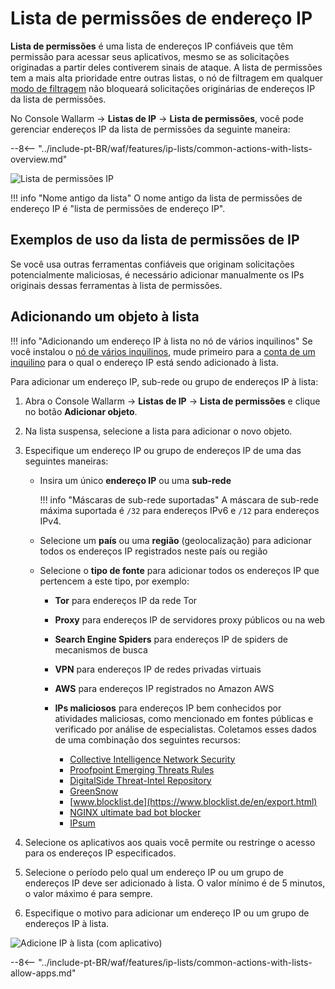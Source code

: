 # Lista de permissões de endereço IP

**Lista de permissões** é uma lista de endereços IP confiáveis que têm permissão para acessar seus aplicativos, mesmo se as solicitações originadas a partir deles contiverem sinais de ataque. A lista de permissões tem a mais alta prioridade entre outras listas, o nó de filtragem em qualquer [modo de filtragem](../../admin-en/configure-wallarm-mode.md) não bloqueará solicitações originárias de endereços IP da lista de permissões.

No Console Wallarm → **Listas de IP** → **Lista de permissões**, você pode gerenciar endereços IP da lista de permissões da seguinte maneira:

--8<-- "../include-pt-BR/waf/features/ip-lists/common-actions-with-lists-overview.md"

![Lista de permissões IP](../../images/user-guides/ip-lists/allowlist-apps.png)

!!! info "Nome antigo da lista"
    O nome antigo da lista de permissões de endereço IP é "lista de permissões de endereço IP".

## Exemplos de uso da lista de permissões de IP

Se você usa outras ferramentas confiáveis ​​que originam solicitações potencialmente maliciosas, é necessário adicionar manualmente os IPs originais dessas ferramentas à lista de permissões.

## Adicionando um objeto à lista

!!! info "Adicionando um endereço IP à lista no nó de vários inquilinos"
    Se você instalou o [nó de vários inquilinos](../../installation/multi-tenant/overview.md), mude primeiro para a [conta de um inquilino](../../installation/multi-tenant/configure-accounts.md#tenant-account-structure) para o qual o endereço IP está sendo adicionado à lista.

Para adicionar um endereço IP, sub-rede ou grupo de endereços IP à lista:

1. Abra o Console Wallarm → **Listas de IP** → **Lista de permissões** e clique no botão **Adicionar objeto**.
1. Na lista suspensa, selecione a lista para adicionar o novo objeto.
2. Especifique um endereço IP ou grupo de endereços IP de uma das seguintes maneiras:

    * Insira um único **endereço IP** ou uma **sub-rede**

        !!! info "Máscaras de sub-rede suportadas"
            A máscara de sub-rede máxima suportada é `/32` para endereços IPv6 e `/12` para endereços IPv4.
    
    * Selecione um **país** ou uma **região** (geolocalização) para adicionar todos os endereços IP registrados neste país ou região
    * Selecione o **tipo de fonte** para adicionar todos os endereços IP que pertencem a este tipo, por exemplo:
        * **Tor** para endereços IP da rede Tor
        * **Proxy** para endereços IP de servidores proxy públicos ou na web
        * **Search Engine Spiders** para endereços IP de spiders de mecanismos de busca
        * **VPN** para endereços IP de redes privadas virtuais
        * **AWS** para endereços IP registrados no Amazon AWS
        * **IPs maliciosos** para endereços IP bem conhecidos por atividades maliciosas, como mencionado em fontes públicas e verificado por análise de especialistas. Coletamos esses dados de uma combinação dos seguintes recursos:
        
            * [Collective Intelligence Network Security](http://cinsscore.com/list/ci-badguys.txt)
            * [Proofpoint Emerging Threats Rules](https://rules.emergingthreats.net/blockrules/compromised-ips.txt)
            * [DigitalSide Threat-Intel Repository](http://osint.digitalside.it/Threat-Intel/lists/latestips.txt)
            * [GreenSnow](https://blocklist.greensnow.co/greensnow.txt)
            * [www.blocklist.de](https://www.blocklist.de/en/export.html)
            * [NGINX ultimate bad bot blocker](https://github.com/mitchellkrogza/nginx-ultimate-bad-bot-blocker/blob/master/_generator_lists/bad-ip-addresses.list)
            * [IPsum](https://github.com/stamparm/ipsum)

3. Selecione os aplicativos aos quais você permite ou restringe o acesso para os endereços IP especificados.
4. Selecione o período pelo qual um endereço IP ou um grupo de endereços IP deve ser adicionado à lista. O valor mínimo é de 5 minutos, o valor máximo é para sempre.
5. Especifique o motivo para adicionar um endereço IP ou um grupo de endereços IP à lista.

![Adicione IP à lista (com aplicativo)](../../images/user-guides/ip-lists/add-ip-to-list-app.png)

--8<-- "../include-pt-BR/waf/features/ip-lists/common-actions-with-lists-allow-apps.md"
